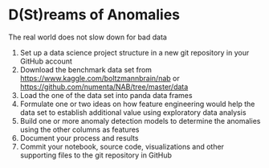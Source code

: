 # D(St)reams of Anomalies

The real world does not slow down for bad data
1. Set up a data science project structure in a new git repository in your GitHub account
2. Download the benchmark data set from https://www.kaggle.com/boltzmannbrain/nab or https://github.com/numenta/NAB/tree/master/data
3. Load the one of the data set into panda data frames
4. Formulate one or two ideas on how feature engineering would help the
data set to establish additional value using exploratory data analysis
5. Build one or more anomaly detection models to determine the
anomalies using the other columns as features
6. Document your process and results
7. Commit your notebook, source code, visualizations and other supporting files to the git repository in GitHub
